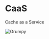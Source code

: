 CaaS
====

Cache as a Service


![Grumpy](http://dailyoftheday.com/wp-content/uploads/2012/09/grumpy-cat-04.jpg)
